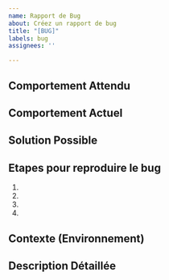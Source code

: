 ```yaml
---
name: Rapport de Bug
about: Créez un rapport de bug
title: "[BUG]"
labels: bug
assignees: ''

---
```


<!--- Expliquez en quelques mots le bugs dans le titre au dessus -->

## Comportement Attendu
<!--- Distes nous ce qu'il devrait se passer -->

## Comportement Actuel
<!--- Dites nous ce qu'il se passe à la place du comportement attendu -->

## Solution Possible
<!--- Optionnel, mais décrivez une solution que vous imaginez -->

## Etapes pour reproduire le bug
1.
2.
3.
4.

## Contexte (Environnement)

## Description Détaillée
